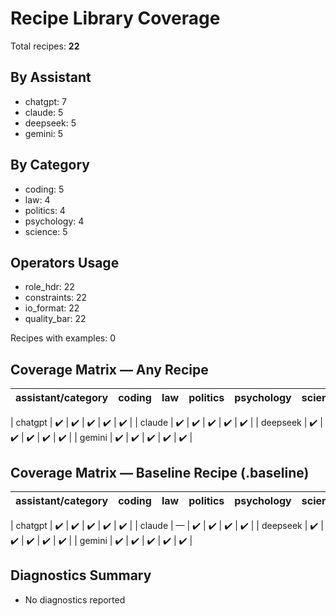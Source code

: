 # Recipe Library Coverage

Total recipes: **22**

## By Assistant

- chatgpt: 7
- claude: 5
- deepseek: 5
- gemini: 5

## By Category

- coding: 5
- law: 4
- politics: 4
- psychology: 4
- science: 5

## Operators Usage

- role_hdr: 22
- constraints: 22
- io_format: 22
- quality_bar: 22

Recipes with examples: 0

## Coverage Matrix — Any Recipe

| assistant/category | coding | law | politics | psychology | science |
|---|---|---|---|---|---|

| chatgpt | ✔️ | ✔️ | ✔️ | ✔️ | ✔️ |
| claude | ✔️ | ✔️ | ✔️ | ✔️ | ✔️ |
| deepseek | ✔️ | ✔️ | ✔️ | ✔️ | ✔️ |
| gemini | ✔️ | ✔️ | ✔️ | ✔️ | ✔️ |

## Coverage Matrix — Baseline Recipe (.baseline)

| assistant/category | coding | law | politics | psychology | science |
|---|---|---|---|---|---|

| chatgpt | ✔️ | ✔️ | ✔️ | ✔️ | ✔️ |
| claude | — | ✔️ | ✔️ | ✔️ | ✔️ |
| deepseek | ✔️ | ✔️ | ✔️ | ✔️ | ✔️ |
| gemini | ✔️ | ✔️ | ✔️ | ✔️ | ✔️ |

## Diagnostics Summary

- No diagnostics reported

